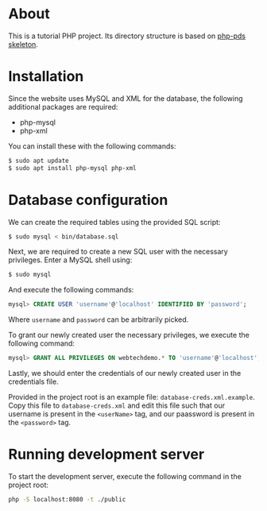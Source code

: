 # About
This is a tutorial PHP project.
Its directory structure is based on
[php-pds skeleton](https://github.com/php-pds/skeleton).

# Installation
Since the website uses MySQL and XML for the database,
the following additional packages are required:
- php-mysql
- php-xml

You can install these with the following commands:
```bash
$ sudo apt update
$ sudo apt install php-mysql php-xml
```

# Database configuration

We can create the required tables using the provided SQL script:
```bash
$ sudo mysql < bin/database.sql
```

Next, we are required to create a new SQL user with the necessary privileges.
Enter a MySQL shell using:
```bash
$ sudo mysql
```
And execute the following commands:
```sql
mysql> CREATE USER 'username'@'localhost' IDENTIFIED BY 'password';
```
Where `username` and `password` can be arbitrarily picked.

To grant our newly created user the necessary privileges, 
we execute the following command:
```sql
mysql> GRANT ALL PRIVILEGES ON webtechdemo.* TO 'username'@'localhost';
```

Lastly, we should enter the credentials of our newly created user in the
credentials file.

Provided in the project root is an example file: `database-creds.xml.example`.
Copy this file to `database-creds.xml` and edit this file such that our username
is present in the `<userName>` tag, and our paassword is present in the `<password>`
 tag.

# Running development server
To start the development server,
execute the following command in the project root:
```bash
php -S localhost:8080 -t ./public
```

